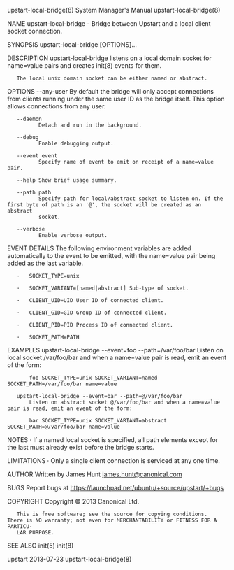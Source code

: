 upstart-local-bridge(8)                                       System Manager's Manual                                      upstart-local-bridge(8)

NAME
       upstart-local-bridge - Bridge between Upstart and a local client socket connection.

SYNOPSIS
       upstart-local-bridge [OPTIONS]...

DESCRIPTION
       upstart-local-bridge listens on a local domain socket for name=value pairs and creates init(8) events for them.

       The local unix domain socket can be either named or abstract.

OPTIONS
       --any-user
              By  default  the  bridge  will only accept connections from clients running under the same user ID as the bridge itself. This option
              allows connections from any user.

       --daemon
              Detach and run in the background.

       --debug
              Enable debugging output.

       --event event
              Specify name of event to emit on receipt of a name=value pair.

       --help Show brief usage summary.

       --path path
              Specify path for local/abstract socket to listen on. If the first byte of path is an '@', the socket will be created as an  abstract
              socket.

       --verbose
              Enable verbose output.

EVENT DETAILS
       The  following  environment  variables are added automatically to the event to be emitted, with the name=value pair being added as the last
       variable.

       ·   SOCKET_TYPE=unix

       ·   SOCKET_VARIANT=[named|abstract] Sub-type of socket.

       ·   CLIENT_UID=UID User ID of connected client.

       ·   CLIENT_GID=GID Group ID of connected client.

       ·   CLIENT_PID=PID Process ID of connected client.

       ·   SOCKET_PATH=PATH

EXAMPLES
       upstart-local-bridge --event=foo --path=/var/foo/bar
           Listen on local socket /var/foo/bar and when a name=value pair is read, emit an event of the form:

           foo SOCKET_TYPE=unix SOCKET_VARIANT=named SOCKET_PATH=/var/foo/bar name=value

       upstart-local-bridge --event=bar --path=@/var/foo/bar
           Listen on abstract socket @/var/foo/bar and when a name=value pair is read, emit an event of the form:

           bar SOCKET_TYPE=unix SOCKET_VARIANT=abstract SOCKET_PATH=@/var/foo/bar name=value

NOTES
       ·   If a named local socket is specified, all path elements except for the last must already exist before the bridge starts.

LIMITATIONS
       ·   Only a single client connection is serviced at any one time.

AUTHOR
       Written by James Hunt <james.hunt@canonical.com>

BUGS
       Report bugs at <https://launchpad.net/ubuntu/+source/upstart/+bugs>

COPYRIGHT
       Copyright © 2013 Canonical Ltd.

       This is free software; see the source for copying conditions.  There is NO warranty; not even for MERCHANTABILITY or FITNESS FOR A PARTICU‐
       LAR PURPOSE.

SEE ALSO
       init(5) init(8)

upstart                                                             2013-07-23                                             upstart-local-bridge(8)

